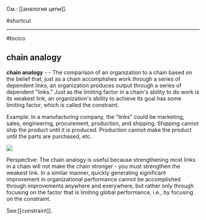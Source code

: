 См.: [[аналогия цепи]].

#shortcut




<hr/>

#tocico

## chain analogy

<b>chain analogy</b> -  - The comparison of an organization to a chain based on the belief that, just as a chain accomplishes work through a series of dependent links, an organization produces output through a series of dependent "links." Just as the limiting factor in a chain's ability to do work is its weakest link, an organization's ability to achieve its goal has some limiting factor, which is called the constraint. 


Example: In a manufacturing company, the "links" could be marketing, sales, engineering, procurement, production, and shipping. Shipping cannot ship the product until it is produced. Production cannot make the product until the parts are purchased, etc. 

<img src="./tocico_dictionary_2nd_editio-24_1.jpg"/>


Perspective: The chain analogy is useful because strengthening most links in a chain will not make the chain stronger - you must strengthen the weakest link. In a similar manner, quickly generating significant improvement in organizational performance cannot be accomplished through improvements anywhere and everywhere, but rather only through focusing on the factor that is limiting global performance, i.e., by focusing on the constraint. 



See:[[constraint]].
